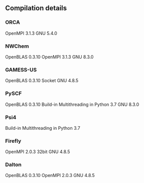 ## Compilation details

### ORCA
OpenMPI 3.1.3
GNU 5.4.0

### NWChem
OpenBLAS 0.3.10
OpenMPI 3.1.3
GNU 8.3.0

### GAMESS-US
OpenBLAS 0.3.10
Socket
GNU 4.8.5

### PySCF
OpenBLAS 0.3.10
Build-in Multithreading in Python 3.7
GNU 8.3.0

### Psi4
Build-in Multithreading in Python 3.7

### Firefly
OpenMPI 2.0.3 32bit
GNU 4.8.5

### Dalton
OpenBLAS 0.3.10
OpenMPI 2.0.3 
GNU 4.8.5
